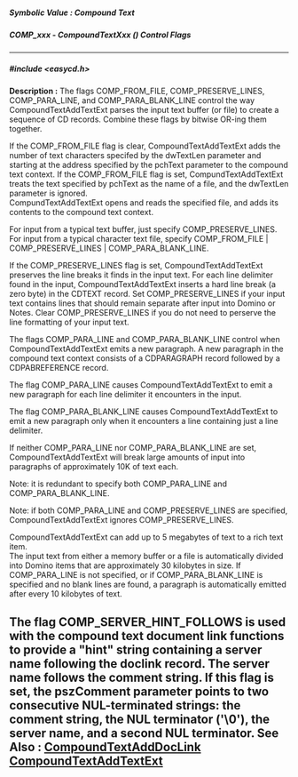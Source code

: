 ##### Symbolic Value : Compound Text
##### COMP_xxx - CompoundTextXxx () Control Flags
---
##### #include <easycd.h>
**Description :**
The flags COMP_FROM_FILE, COMP_PRESERVE_LINES, COMP_PARA_LINE, and 
COMP_PARA_BLANK_LINE control the way CompoundTextAddTextExt parses the input 
text buffer (or file) to create a sequence of CD records. Combine these flags 
by bitwise OR-ing them together.

If the COMP_FROM_FILE flag is clear, CompoundTextAddTextExt adds the number of 
text characters specifed by the dwTextLen parameter and starting at the address 
specified by the pchText parameter to the compound text context.  If the 
COMP_FROM_FILE flag is set, CompundTextAddTextExt treats the text specified by 
pchText as the name of a file, and the dwTextLen parameter is ignored.  
CompundTextAddTextExt opens and reads the specified file, and adds its contents 
to the compound text context.

For input from a typical text buffer, just specify COMP_PRESERVE_LINES.  For 
input from a typical character text file, specify COMP_FROM_FILE | 
COMP_PRESERVE_LINES | COMP_PARA_BLANK_LINE.  

If the COMP_PRESERVE_LINES flag is set, CompoundTextAddTextExt preserves the 
line breaks it finds in the input text. For each line delimiter found in the 
input, CompoundTextAddTextExt inserts a hard line break (a zero byte) in the 
CDTEXT record. Set COMP_PRESERVE_LINES if your input text contains lines that 
should remain separate after input into Domino or Notes. Clear 
COMP_PRESERVE_LINES if you do not need to perserve the line formatting of your 
input text.

The flags COMP_PARA_LINE and COMP_PARA_BLANK_LINE control when 
CompoundTextAddTextExt emits a new paragraph.  A new paragraph in the compound 
text context consists of a CDPARAGRAPH record followed by a CDPABREFERENCE 
record.

The flag COMP_PARA_LINE causes CompoundTextAddTextExt to emit a new paragraph 
for each line delimiter it encounters in the input.

The flag COMP_PARA_BLANK_LINE causes CompoundTextAddTextExt to emit a new 
paragraph only when it encounters a line containing just a line delimiter. 

If neither COMP_PARA_LINE nor COMP_PARA_BLANK_LINE are set, 
CompoundTextAddTextExt will break large amounts of input into paragraphs of 
approximately 10K of text each. 

Note: it is redundant to specify both COMP_PARA_LINE and COMP_PARA_BLANK_LINE.

Note: if both COMP_PARA_LINE and COMP_PRESERVE_LINES are specified, 
CompoundTextAddTextExt ignores COMP_PRESERVE_LINES.

CompoundTextAddTextExt can add up to 5 megabytes of text to a rich text item.  
The input text from either a memory buffer or a file is automatically divided 
into Domino items that are approximately 30 kilobytes in size.  If 
COMP_PARA_LINE is not specified, or if COMP_PARA_BLANK_LINE is specified and no 
blank lines are found, a paragraph is automatically emitted after every 10 
kilobytes of text.

The flag COMP_SERVER_HINT_FOLLOWS is used with the compound text document link 
functions to provide a "hint" string containing a server name following the 
doclink record.  The server name follows the comment string.  If this flag is 
set, the pszComment parameter points to two consecutive NUL-terminated 
strings:  the comment string, the NUL terminator ('\0'), the server name, and a 
second NUL terminator.
**See Also :**
[CompoundTextAddDocLink](D:/md_files/CompoundTextAddDocLink.md)
[CompoundTextAddTextExt](D:/md_files/CompoundTextAddTextExt.md)
---
